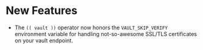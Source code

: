 # New Features

- The `(( vault ))` operator now honors the `VAULT_SKIP_VERIFY`
  environment variable for handling not-so-awesome SSL/TLS
  certificates on your vault endpoint.
